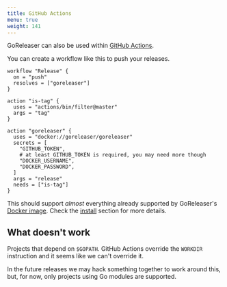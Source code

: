 ```yaml
---
title: GitHub Actions
menu: true
weight: 141
---
```


GoReleaser can also be used within [GitHub Actions][actions].

You can create a workflow like this to push your releases.

```t
workflow "Release" {
  on = "push"
  resolves = ["goreleaser"]
}

action "is-tag" {
  uses = "actions/bin/filter@master"
  args = "tag"
}

action "goreleaser" {
  uses = "docker://goreleaser/goreleaser"
  secrets = [
    "GITHUB_TOKEN",
    # at least GITHUB_TOKEN is required, you may need more though
    "DOCKER_USERNAME",
    "DOCKER_PASSWORD",
  ]
  args = "release"
  needs = ["is-tag"]
}
```

This should support *almost* everything already supported by GoReleaser's
[Docker image][docker]. Check the [install](/install) section for more details.

## What doesn't work

Projects that depend on `$GOPATH`. GitHub Actions override the `WORKDIR`
instruction and it seems like we can't override it.

In the future releases we may hack something together to work around this,
but, for now, only projects using Go modules are supported.

[actions]: https://github.com/features/actions
[docker]: https://hub.docker.com/r/goreleaser/goreleaser
